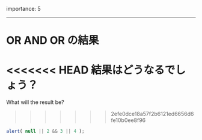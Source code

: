 importance: 5

---

# OR AND OR の結果

<<<<<<< HEAD
結果はどうなるでしょう？
=======
What will the result be?
>>>>>>> 2efe0dce18a57f2b6121ed6656d6fe10b0ee8f96

```js
alert( null || 2 && 3 || 4 );
```
